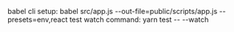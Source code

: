 babel cli setup:
babel src/app.js --out-file=public/scripts/app.js --presets=env,react
test watch command: yarn test -- --watch
